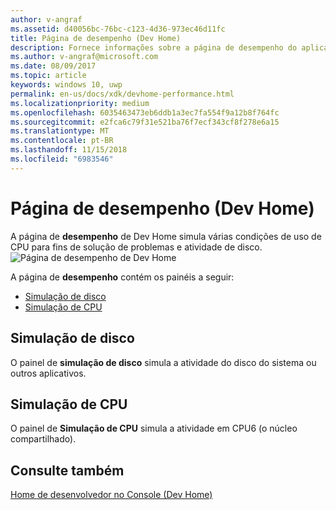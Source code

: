 ```yaml
---
author: v-angraf
ms.assetid: d40056bc-76bc-c123-4d36-973ec46d11fc
title: Página de desempenho (Dev Home)
description: Fornece informações sobre a página de desempenho do aplicativo Dev Home para o Xbox One.
ms.author: v-angraf@microsoft.com
ms.date: 08/09/2017
ms.topic: article
keywords: windows 10, uwp
permalink: en-us/docs/xdk/devhome-performance.html
ms.localizationpriority: medium
ms.openlocfilehash: 6035463473eb6ddb1a3ec7fa554f9a12b8f764fc
ms.sourcegitcommit: e2fca6c79f31e521ba76f7ecf343cf8f278e6a15
ms.translationtype: MT
ms.contentlocale: pt-BR
ms.lasthandoff: 11/15/2018
ms.locfileid: "6983546"
---
```

# <a name="performance-page-dev-home"></a>Página de desempenho (Dev Home)
   
  
A página de **desempenho** de Dev Home simula várias condições de uso de CPU para fins de solução de problemas e atividade de disco.   
 ![Página de desempenho de Dev Home](images/devhome_performance.png)   
  
A página de **desempenho** contém os painéis a seguir:   
 
   *  [Simulação de disco](#ID4EEB)  
   *  [Simulação de CPU](#ID4EOB)  

 
<a id="ID4EEB"></a>

   

## <a name="disk-simulation"></a>Simulação de disco  
   
  
O painel de **simulação de disco** simula a atividade do disco do sistema ou outros aplicativos.   
  
<a id="ID4EOB"></a>

   

## <a name="cpu-simulation"></a>Simulação de CPU  
   
  
O painel de **Simulação de CPU** simula a atividade em CPU6 (o núcleo compartilhado).   
  
<a id="ID4EYB"></a>

   

## <a name="see-also"></a>Consulte também  
 [Home de desenvolvedor no Console (Dev Home)](dev-home.md)

  